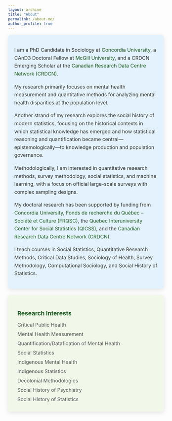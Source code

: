 ```yaml
---
layout: archive
title: "About"
permalink: /about-me/
author_profile: true
---
```

<style>
  .icon {
    margin-right: 10px;
    color: #1B5E20;
  }

  .card {
    border-radius: 8px;
    padding: 20px;
    margin-bottom: 20px;
    color: #333333;
    box-shadow: 0px 4px 15px rgba(0, 0, 0, 0.1);
    transition: transform 0.2s, box-shadow 0.2s;
  }

  .card:hover {
    transform: translateY(-5px);
    box-shadow: 0px 6px 20px rgba(0, 0, 0, 0.2);
  }

  .card:first-of-type {
    background-color: #F3F4F6;
  }

  .card:nth-of-type(2) {
    background-color: #E3F2FD;
  }

  .card:nth-of-type(3) {
    background-color: #F1F8E9;
  }

  .card:nth-of-type(4) {
    background-color: #FFF3E0;
  }

  .card h3 {
    font-size: 1.2rem;
    font-weight: bold;
    color: #1B5E20;
    margin-bottom: 15px;
  }

  .card ul {
    list-style: none;
    padding: 0;
    margin: 0;
  }

  .card ul li {
    margin-bottom: 10px;
    font-size: 1rem;
    color: #555;
  }

  .card p {
    font-size: 1rem;
    color: #333;
    line-height: 1.6;
  }

  .card:first-of-type p {
    text-align: justify;
  }

  .email {
    font-weight: bold;
    color: #1B5E20;
  }

  a {
    color: #1B5E20;
    text-decoration: none;
  }

  a:hover {
    text-decoration: underline;
  }
</style>

<div class="card">
  <p>
    I am a PhD Candidate in Sociology at 
    <a href="https://www.concordia.ca/artsci/sociology-anthropology.html" target="_blank">Concordia University</a>, 
    a CAnD3 Doctoral Fellow at 
    <a href="https://www.mcgill.ca/cand3/our-people/fellows-2024-25" target="_blank">McGill University</a>, 
    and a CRDCN Emerging Scholar at the 
    <a href="https://crdcn.ca" target="_blank">Canadian Research Data Centre Network (CRDCN)</a>. 
  </p>
  <p>
    My research primarily focuses on mental health measurement and quantitative methods for analyzing mental health disparities at the population level.
  </p>
  <p>
    Another strand of my research explores the social history of modern statistics, 
    focusing on the historical contexts in which statistical knowledge has emerged and how 
    statistical reasoning and quantification became central—epistemologically—to 
    knowledge production and population governance.
  </p>
  
  <p>
    Methodologically, I am interested in quantitative research methods, survey methodology, 
    social statistics, and machine learning, with a focus on official large-scale surveys with complex sampling designs.
  </p>
  
  <p>
    My doctoral research has been supported by funding from 
    <a href="https://www.concordia.ca/artsci/sociology-anthropology.html" target="_blank">Concordia University</a>, 
    <a href="https://www.frq.gouv.qc.ca" target="_blank">Fonds de recherche du Québec – Société et Culture (FRQSC)</a>, 
    the <a href="https://www.ciqss.org" target="_blank">Quebec Interuniversity Center for Social Statistics (QICSS)</a>, 
    and the <a href="https://crdcn.ca" target="_blank">Canadian Research Data Centre Network (CRDCN)</a>.
  </p>

  <p>
    I teach courses in Social Statistics, 
    Quantitative Research Methods, Critical Data Studies, Sociology of Health, 
    Survey Methodology, Computational Sociology, and Social History of Statistics.
  </p>
</div>

<div class="card">
  <h3><i class="fas fa-briefcase icon"></i> Research Interests</h3>
  <ul>
    <li><i class="fas fa-users icon"></i> Critical Public Health</li>
    <li><i class="fas fa-heartbeat icon"></i> Mental Health Measurement</li>
    <li><i class="fas fa-database icon"></i> Quantification/Datafication of Mental Health</li>
    <li><i class="fas fa-chart-line icon"></i> Social Statistics</li>
    <li><i class="fas fa-tree icon"></i> Indigenous Mental Health</li>
    <li><i class="fas fa-tree icon"></i> Indigenous Statistics</li>
    <li><i class="fas fa-feather-alt icon"></i> Decolonial Methodologies</li>
    <li><i class="fas fa-book icon"></i> Social History of Psychiatry</li>
    <li><i class="fas fa-book-open icon"></i> Social History of Statistics</li>
  </ul>
</div>